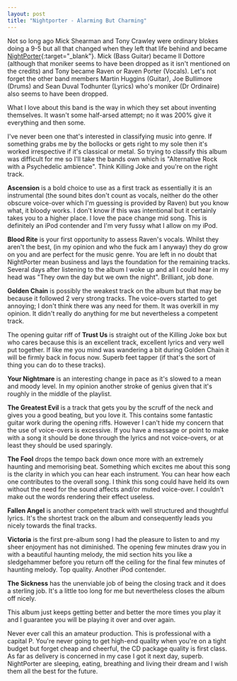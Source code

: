 ```yaml
---
layout: post
title: "Nightporter - Alarming But Charming"
---
```


Not so long ago Mick Shearman and Tony Crawley were ordinary blokes doing a 9-5 but all that changed when they left that life behind and became [NightPorter](http://www.nightporter.net/){:target="_blank"}. Mick (Bass 
Guitar) became Il Dottore (although that moniker seems to have been dropped as it isn't mentioned on the credits) and Tony became Raven or Raven Porter (Vocals). Let's not 
forget the other band members Martin Huggins (Guitar), Joe Bullimore (Drums) and Sean Duval Todhunter (Lyrics) who's moniker (Dr Ordinaire) also seems to have been 
dropped.

What I love about this band is the way in which they set about inventing themselves. It wasn't some half-arsed attempt; no it was 200% give it everything and then some.

I've never been one that's interested in classifying music into genre. If something grabs me by the bollocks or gets right to my sole then it's worked irrespective if 
it's classical or metal. So trying to classify this album was difficult for me so I'll take the bands own which is "Alternative Rock with a Psychedelic ambience". Think 
Killing Joke and you're on the right track.

**Ascension** is a bold choice to use as a first track as essentially it is an instrumental (the sound bites don't count as vocals, neither do the other obscure voice-over 
which I'm guessing is provided by Raven) but you know what, it bloody works. I don't know if this was intentional but it certainly takes you to a higher place. I love the 
pace change mid song. This is definitely an iPod contender and I'm very fussy what I allow on my iPod.

**Blood Rite** is your first opportunity to assess Raven's vocals. Whilst they aren't the best, (in my opinion and who the fuck am I anyway) they do grow on you and are 
perfect for the music genre. You are left in no doubt that NightPorter mean business and lays the foundation for the remaining tracks. Several days after listening to the 
album I woke up and all I could hear in my head was "They own the day but we own the night". Brilliant, job done.

**Golden Chain** is possibly the weakest track on the album but that may be because it followed 2 very strong tracks. The voice-overs started to get annoying; I don't 
think there was any need for them. It was overkill in my opinion. It didn't really do anything for me but nevertheless a competent track.

The opening guitar riff of **Trust Us** is straight out of the Killing Joke box but who cares because this is an excellent track, excellent lyrics and very well put 
together. If like me you mind was wandering a bit during Golden Chain it will be firmly back in focus now. Superb feet tapper (if that's the sort of thing you can do to 
these tracks).

**Your Nightmare** is an interesting change in pace as it's slowed to a mean and moody level. In my opinion another stroke of genius given that it's roughly in the middle 
of the playlist.

**The Greatest Evil** is a track that gets you by the scruff of the neck and gives you a good beating, but you love it. This contains some fantastic guitar work during 
the opening riffs. However I can't hide my concern that the use of voice-overs is excessive. If you have a message or point to make with a song it should be done through 
the lyrics and not voice-overs, or at least they should be used sparingly.

**The Fool** drops the tempo back down once more with an extremely haunting and memorising beat. Something which excites me about this song is the clarity in which you can 
hear each instrument. You can hear how each one contributes to the overall song. I think this song could have held its own without the need for the sound affects and/or 
muted voice-over. I couldn't make out the words rendering their effect useless.

**Fallen Angel** is another competent track with well structured and thoughtful lyrics. It's the shortest track on the album and consequently leads you nicely towards 
the final tracks.

**Victoria** is the first pre-album song I had the pleasure to listen to and my sheer enjoyment has not diminished. The opening few minutes draw you in with a beautiful 
haunting melody, the mid section hits you like a sledgehammer before you return off the ceiling for the final few minutes of haunting melody. Top quality. Another iPod 
contender.

**The Sickness** has the unenviable job of being the closing track and it does a sterling job. It's a little too long for me but nevertheless closes the album off nicely.

This album just keeps getting better and better the more times you play it and I guarantee you will be playing it over and over again.

Never ever call this an amateur production. This is professional with a capital P. You're never going to get high-end quality when you're on a tight budget but forget 
cheap and cheerful, the CD package quality is first class. As far as delivery is concerned in my case I got it next day, superb. NightPorter are sleeping, eating, 
breathing and living their dream and I wish them all the best for the future.
